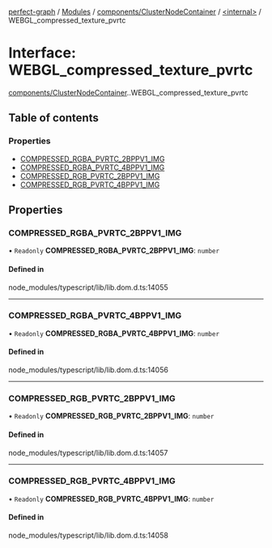 [perfect-graph](../README.md) / [Modules](../modules.md) / [components/ClusterNodeContainer](../modules/components_ClusterNodeContainer.md) / [<internal\>](../modules/components_ClusterNodeContainer._internal_.md) / WEBGL\_compressed\_texture\_pvrtc

# Interface: WEBGL\_compressed\_texture\_pvrtc

[components/ClusterNodeContainer](../modules/components_ClusterNodeContainer.md).[<internal>](../modules/components_ClusterNodeContainer._internal_.md).WEBGL_compressed_texture_pvrtc

## Table of contents

### Properties

- [COMPRESSED\_RGBA\_PVRTC\_2BPPV1\_IMG](components_ClusterNodeContainer._internal_.WEBGL_compressed_texture_pvrtc.md#compressed_rgba_pvrtc_2bppv1_img)
- [COMPRESSED\_RGBA\_PVRTC\_4BPPV1\_IMG](components_ClusterNodeContainer._internal_.WEBGL_compressed_texture_pvrtc.md#compressed_rgba_pvrtc_4bppv1_img)
- [COMPRESSED\_RGB\_PVRTC\_2BPPV1\_IMG](components_ClusterNodeContainer._internal_.WEBGL_compressed_texture_pvrtc.md#compressed_rgb_pvrtc_2bppv1_img)
- [COMPRESSED\_RGB\_PVRTC\_4BPPV1\_IMG](components_ClusterNodeContainer._internal_.WEBGL_compressed_texture_pvrtc.md#compressed_rgb_pvrtc_4bppv1_img)

## Properties

### COMPRESSED\_RGBA\_PVRTC\_2BPPV1\_IMG

• `Readonly` **COMPRESSED\_RGBA\_PVRTC\_2BPPV1\_IMG**: `number`

#### Defined in

node_modules/typescript/lib/lib.dom.d.ts:14055

___

### COMPRESSED\_RGBA\_PVRTC\_4BPPV1\_IMG

• `Readonly` **COMPRESSED\_RGBA\_PVRTC\_4BPPV1\_IMG**: `number`

#### Defined in

node_modules/typescript/lib/lib.dom.d.ts:14056

___

### COMPRESSED\_RGB\_PVRTC\_2BPPV1\_IMG

• `Readonly` **COMPRESSED\_RGB\_PVRTC\_2BPPV1\_IMG**: `number`

#### Defined in

node_modules/typescript/lib/lib.dom.d.ts:14057

___

### COMPRESSED\_RGB\_PVRTC\_4BPPV1\_IMG

• `Readonly` **COMPRESSED\_RGB\_PVRTC\_4BPPV1\_IMG**: `number`

#### Defined in

node_modules/typescript/lib/lib.dom.d.ts:14058
